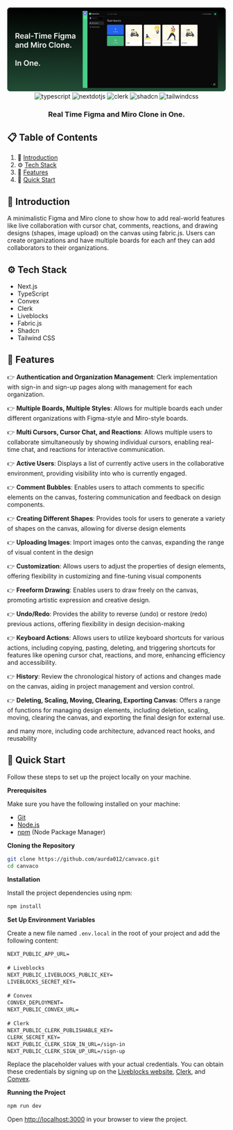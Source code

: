 <div align="center">
  <br />
    <img src="https://raw.githubusercontent.com/aurda012/canvaco/main/public/images/github-banner.png" alt="Project Banner">
  <br />

  <div>
    <img src="https://img.shields.io/badge/-TypeScript-black?style=for-the-badge&logoColor=white&logo=typescript&color=3178C6" alt="typescript" />
    <img src="https://img.shields.io/badge/-Next_JS-black?style=for-the-badge&logoColor=white&logo=nextdotjs&color=000000" alt="nextdotjs" />
    <img src="https://img.shields.io/badge/Clerk-6C47FF?logo=clerk&logoColor=fff&style=for-the-badge" alt="clerk" />
    <img src="https://img.shields.io/badge/shadcn%2Fui-000?logo=shadcnui&logoColor=fff&style=for-the-badge" alt="shadcn" />
    <img src="https://img.shields.io/badge/-Tailwind_CSS-black?style=for-the-badge&logoColor=white&logo=tailwindcss&color=06B6D4" alt="tailwindcss" />
  </div>

  <h3 align="center">Real Time Figma and Miro Clone in One.</h3>
</div>

## 📋 <a name="table">Table of Contents</a>

1. 🤖 [Introduction](#introduction)
2. ⚙️ [Tech Stack](#tech-stack)
3. 🔋 [Features](#features)
4. 🤸 [Quick Start](#quick-start)

## <a name="introduction">🤖 Introduction</a>

A minimalistic Figma and Miro clone to show how to add real-world features like live collaboration with cursor chat, comments, reactions, and drawing designs (shapes, image upload) on the canvas using fabric.js. Users can create organizations and have multiple boards for each anf they can add collaborators to their organizations.

## <a name="tech-stack">⚙️ Tech Stack</a>

- Next.js
- TypeScript
- Convex
- Clerk
- Liveblocks
- Fabric.js
- Shadcn
- Tailwind CSS

## <a name="features">🔋 Features</a>

👉 **Authentication and Organization Management**: Clerk implementation with sign-in and sign-up pages along with management for each organization.

👉 **Multiple Boards, Multiple Styles**: Allows for multiple boards each under different organizations with Figma-style and Miro-style boards.

👉 **Multi Cursors, Cursor Chat, and Reactions**: Allows multiple users to collaborate simultaneously by showing individual cursors, enabling real-time chat, and reactions for interactive communication.

👉 **Active Users**: Displays a list of currently active users in the collaborative environment, providing visibility into who is currently engaged.

👉 **Comment Bubbles**: Enables users to attach comments to specific elements on the canvas, fostering communication and feedback on design components.

👉 **Creating Different Shapes**: Provides tools for users to generate a variety of shapes on the canvas, allowing for diverse design elements

👉 **Uploading Images**: Import images onto the canvas, expanding the range of visual content in the design

👉 **Customization**: Allows users to adjust the properties of design elements, offering flexibility in customizing and fine-tuning visual components

👉 **Freeform Drawing**: Enables users to draw freely on the canvas, promoting artistic expression and creative design.

👉 **Undo/Redo**: Provides the ability to reverse (undo) or restore (redo) previous actions, offering flexibility in design decision-making

👉 **Keyboard Actions**: Allows users to utilize keyboard shortcuts for various actions, including copying, pasting, deleting, and triggering shortcuts for features like opening cursor chat, reactions, and more, enhancing efficiency and accessibility.

👉 **History**: Review the chronological history of actions and changes made on the canvas, aiding in project management and version control.

👉 **Deleting, Scaling, Moving, Clearing, Exporting Canvas**: Offers a range of functions for managing design elements, including deletion, scaling, moving, clearing the canvas, and exporting the final design for external use.

and many more, including code architecture, advanced react hooks, and reusability

## <a name="quick-start">🤸 Quick Start</a>

Follow these steps to set up the project locally on your machine.

**Prerequisites**

Make sure you have the following installed on your machine:

- [Git](https://git-scm.com/)
- [Node.js](https://nodejs.org/en)
- [npm](https://www.npmjs.com/) (Node Package Manager)

**Cloning the Repository**

```bash
git clone https://github.com/aurda012/canvaco.git
cd canvaco
```

**Installation**

Install the project dependencies using npm:

```bash
npm install
```

**Set Up Environment Variables**

Create a new file named `.env.local` in the root of your project and add the following content:

```env
NEXT_PUBLIC_APP_URL=

# Liveblocks
NEXT_PUBLIC_LIVEBLOCKS_PUBLIC_KEY=
LIVEBLOCKS_SECRET_KEY=

# Convex
CONVEX_DEPLOYMENT=
NEXT_PUBLIC_CONVEX_URL=

# Clerk
NEXT_PUBLIC_CLERK_PUBLISHABLE_KEY=
CLERK_SECRET_KEY=
NEXT_PUBLIC_CLERK_SIGN_IN_URL=/sign-in
NEXT_PUBLIC_CLERK_SIGN_UP_URL=/sign-up
```

Replace the placeholder values with your actual credentials. You can obtain these credentials by signing up on the [Liveblocks website](https://liveblocks.io), [Clerk](https://clerk.com/), and [Convex](https://www.convex.dev/).

**Running the Project**

```bash
npm run dev
```

Open [http://localhost:3000](http://localhost:3000) in your browser to view the project.
